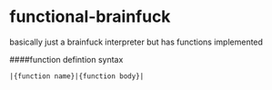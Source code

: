 # functional-brainfuck
basically just a brainfuck interpreter but has functions implemented



####function defintion syntax

    |{function name}|{function body}|
